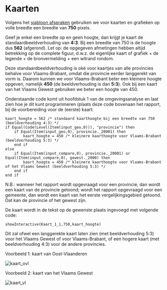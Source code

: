 # Kaarten

Volgens het [sjabloon afspraken](https://provincies.incijfers.be/databank/report/?id=sjabloon_grafiekstijl) gebruiken we voor kaarten en grafieken op volle breedte een breedte van **750** pixels.

Geef je enkel een breedte op en geen hoogte, dan krijgt je kaart de standaardbeeldverhouding van **4:3**. Bij een breedte van 750 is de hoogte dus **562** (afgerond). Let op: de opgegeven afmetingen hebben altijd betrekking op de complete figuur, d.w.z. de eigenlijke kaart of grafiek + de legende + de bronvermelding + een witrand rondom.

Deze standaardbeeldverhouding is oké voor kaartjes van alle provincies behalve voor Vlaams-Brabant, omdat die provincie eerder langgerekt van vorm is. Daarom kunnen we voor Vlaams-Brabant beter een kleinere hoogte opgeven, namelijk **450** (de beeldverhouding is dan **5:3**). Ook bij een kaart van het Vlaams Gewest gebruiken we beter een hoogte van 450.

Onderstaande code komt uit hoofdstuk 1 van de omgevingsanalyse en laat zien hoe je dit kunt programmeren (plaats deze code bovenaan het rapport, bij de voorbereiding voor de (eerste) kaart:

```
kaart_hoogte = 562 /* standaard kaarthoogte bij een breedte van 750 (beeldverhouding 4:3) */
if Equal(Code(Level(Item(input_geo,0))), "provincie") then
	if Equal(Item(input_geo,0), provincie._20001) then
		kaart_hoogte = 450 /* kleinere kaarthoogte voor Vlaams-Brabant (beeldverhouding 5:3) */
	end if
else
	if Equal(Item(input_compare,0), provincie._20001) or Equal(Item(input_compare,0), gewest._2000) then
		kaart_hoogte = 450 /* kleinere kaarthoogte voor Vlaams-Brabant of het Vlaams Gewest (beeldverhouding 5:3) */
	end if
end if

```

N.B.: wanneer het rapport wordt opgevraagd voor een provincie, dan wordt een kaart van de provincie getoond; wordt het rapport opgevraagd voor een gemeente, dan wordt een kaart van het eerste vergelijkingsgebied getoond. Dat kan de provincie of het gewest zijn.

De kaart wordt in de tekst op de gewenste plaats ingevoegd met volgende code:

```
showInteractive(Kaart_1_1,750,kaart_hoogte)
```

Dit zal ofwel een langgerekte kaart laten zien (met beeldverhouding 5:3) voor het Vlaams Gewest of voor Vlaams-Brabant, of een hogere kaart (met beeldverhouding 4:3) voor de andere provincies.

Voorbeeld 1: kaart van Oost-Vlaanderen

![kaart_ovl](https://user-images.githubusercontent.com/101627698/226315322-e6af8de3-0f80-4eaa-8b40-6ab22145f262.png)

Voorbeeld 2: kaart van het Vlaams Gewest

![kaart_vl](https://user-images.githubusercontent.com/101627698/226316805-c76bfb51-1865-4d03-ae8d-79151a80b773.png)

